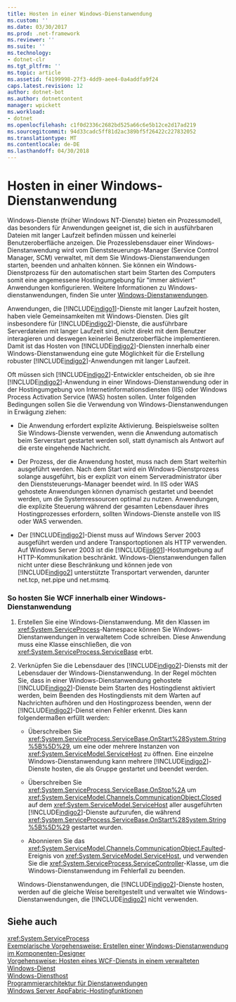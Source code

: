 ```yaml
---
title: Hosten in einer Windows-Dienstanwendung
ms.custom: ''
ms.date: 03/30/2017
ms.prod: .net-framework
ms.reviewer: ''
ms.suite: ''
ms.technology:
- dotnet-clr
ms.tgt_pltfrm: ''
ms.topic: article
ms.assetid: f4199998-27f3-4dd9-aee4-0a4addfa9f24
caps.latest.revision: 12
author: dotnet-bot
ms.author: dotnetcontent
manager: wpickett
ms.workload:
- dotnet
ms.openlocfilehash: c1f0d2336c2682bd525a66c6e5b12ce2d17ad219
ms.sourcegitcommit: 94d33cadc5ff81d2ac389bf5f26422c227832052
ms.translationtype: MT
ms.contentlocale: de-DE
ms.lasthandoff: 04/30/2018
---
```

# <a name="hosting-in-a-windows-service-application"></a>Hosten in einer Windows-Dienstanwendung
Windows-Dienste (früher Windows NT-Dienste) bieten ein Prozessmodell, das besonders für Anwendungen geeignet ist, die sich in ausführbaren Dateien mit langer Laufzeit befinden müssen und keinerlei Benutzeroberfläche anzeigen. Die Prozesslebensdauer einer Windows-Dienstanwendung wird vom Dienststeuerungs-Manager (Service Control Manager, SCM) verwaltet, mit dem Sie Windows-Dienstanwendungen starten, beenden und anhalten können. Sie können ein Windows-Dienstprozess für den automatischen start beim Starten des Computers somit eine angemessene Hostingumgebung für "immer aktiviert" Anwendungen konfigurieren. Weitere Informationen zu Windows-dienstanwendungen, finden Sie unter [Windows-Dienstanwendungen](http://go.microsoft.com/fwlink/?LinkId=89450).  
  
 Anwendungen, die [!INCLUDE[indigo1](../../../../includes/indigo1-md.md)]-Dienste mit langer Laufzeit hosten, haben viele Gemeinsamkeiten mit Windows-Diensten. Dies gilt insbesondere für [!INCLUDE[indigo2](../../../../includes/indigo2-md.md)]-Dienste, die ausführbare Serverdateien mit langer Laufzeit sind, nicht direkt mit dem Benutzer interagieren und deswegen keinerlei Benutzeroberfläche implementieren. Damit ist das Hosten von [!INCLUDE[indigo2](../../../../includes/indigo2-md.md)]-Diensten innerhalb einer Windows-Dienstanwendung eine gute Möglichkeit für die Erstellung robuster [!INCLUDE[indigo2](../../../../includes/indigo2-md.md)]-Anwendungen mit langer Laufzeit.  
  
 Oft müssen sich [!INCLUDE[indigo2](../../../../includes/indigo2-md.md)]-Entwickler entscheiden, ob sie ihre [!INCLUDE[indigo2](../../../../includes/indigo2-md.md)]-Anwendung in einer Windows-Dienstanwendung oder in der Hostingumgebung von Internetinformationsdiensten (IIS) oder Windows Process Activation Service (WAS) hosten sollen. Unter folgenden Bedingungen sollen Sie die Verwendung von Windows-Dienstanwendungen in Erwägung ziehen:  
  
-   Die Anwendung erfordert explizite Aktivierung. Beispielsweise sollten Sie Windows-Dienste verwenden, wenn die Anwendung automatisch beim Serverstart gestartet werden soll, statt dynamisch als Antwort auf die erste eingehende Nachricht.  
  
-   Der Prozess, der die Anwendung hostet, muss nach dem Start weiterhin ausgeführt werden. Nach dem Start wird ein Windows-Dienstprozess solange ausgeführt, bis er explizit von einem Serveradministrator über den Dienststeuerungs-Manager beendet wird. In IIS oder WAS gehostete Anwendungen können dynamisch gestartet und beendet werden, um die Systemressourcen optimal zu nutzen. Anwendungen, die explizite Steuerung während der gesamten Lebensdauer ihres Hostingprozesses erfordern, sollten Windows-Dienste anstelle von IIS oder WAS verwenden.  
  
-   Der [!INCLUDE[indigo2](../../../../includes/indigo2-md.md)]-Dienst muss auf Windows&#160;Server&#160;2003 ausgeführt werden und andere Transportoptionen als HTTP verwenden. Auf Windows&#160;Server&#160;2003 ist die [!INCLUDE[iis601](../../../../includes/iis601-md.md)]-Hostumgebung auf HTTP-Kommunikation beschränkt. Windows-Dienstanwendungen fallen nicht unter diese Beschränkung und können jede von [!INCLUDE[indigo2](../../../../includes/indigo2-md.md)] unterstützte Transportart verwenden, darunter net.tcp, net.pipe und net.msmq.  
  
### <a name="to-host-wcf-inside-of-a-windows-service-application"></a>So hosten Sie WCF innerhalb einer Windows-Dienstanwendung  
  
1.  Erstellen Sie eine Windows-Dienstanwendung. Mit den Klassen im <xref:System.ServiceProcess>-Namespace können Sie Windows-Dienstanwendungen in verwaltetem Code schreiben. Diese Anwendung muss eine Klasse einschließen, die von <xref:System.ServiceProcess.ServiceBase> erbt.  
  
2.  Verknüpfen Sie die Lebensdauer des [!INCLUDE[indigo2](../../../../includes/indigo2-md.md)]-Diensts mit der Lebensdauer der Windows-Dienstanwendung. In der Regel möchten Sie, dass in einer Windows-Dienstanwendung gehostete [!INCLUDE[indigo2](../../../../includes/indigo2-md.md)]-Dienste beim Starten des Hostingdienst aktiviert werden, beim Beenden des Hostingdiensts mit dem Warten auf Nachrichten aufhören und den Hostingprozess beenden, wenn der [!INCLUDE[indigo2](../../../../includes/indigo2-md.md)]-Dienst einen Fehler erkennt. Dies kann folgendermaßen erfüllt werden:  
  
    -   Überschreiben Sie <xref:System.ServiceProcess.ServiceBase.OnStart%28System.String%5B%5D%29>, um eine oder mehrere Instanzen von <xref:System.ServiceModel.ServiceHost> zu öffnen. Eine einzelne Windows-Dienstanwendung kann mehrere [!INCLUDE[indigo2](../../../../includes/indigo2-md.md)]-Dienste hosten, die als Gruppe gestartet und beendet werden.  
  
    -   Überschreiben Sie <xref:System.ServiceProcess.ServiceBase.OnStop%2A> um <xref:System.ServiceModel.Channels.CommunicationObject.Closed> auf dem <xref:System.ServiceModel.ServiceHost> aller ausgeführten [!INCLUDE[indigo2](../../../../includes/indigo2-md.md)]-Dienste aufzurufen, die während <xref:System.ServiceProcess.ServiceBase.OnStart%28System.String%5B%5D%29> gestartet wurden.  
  
    -   Abonnieren Sie das <xref:System.ServiceModel.Channels.CommunicationObject.Faulted>-Ereignis von <xref:System.ServiceModel.ServiceHost>, und verwenden Sie die <xref:System.ServiceProcess.ServiceController>-Klasse, um die Windows-Dienstanwendung im Fehlerfall zu beenden.  
  
     Windows-Dienstanwendungen, die [!INCLUDE[indigo2](../../../../includes/indigo2-md.md)]-Dienste hosten, werden auf die gleiche Weise bereitgestellt und verwaltet wie Windows-Dienstanwendungen, die [!INCLUDE[indigo2](../../../../includes/indigo2-md.md)] nicht verwenden.  
  
## <a name="see-also"></a>Siehe auch  
 <xref:System.ServiceProcess>  
 [Exemplarische Vorgehensweise: Erstellen einer Windows-Dienstanwendung im Komponenten-Designer](http://go.microsoft.com/fwlink/?LinkId=94875)  
 [Vorgehensweise: Hosten eines WCF-Diensts in einem verwalteten Windows-Dienst](../../../../docs/framework/wcf/feature-details/how-to-host-a-wcf-service-in-a-managed-windows-service.md)  
 [Windows-Diensthost](../../../../docs/framework/wcf/samples/windows-service-host.md)  
 [Programmierarchitektur für Dienstanwendungen](http://go.microsoft.com/fwlink/?LinkId=94876)  
 [Windows Server AppFabric-Hostingfunktionen](http://go.microsoft.com/fwlink/?LinkId=201276)
